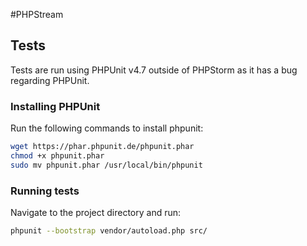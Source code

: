 #PHPStream

## Tests
Tests are run using PHPUnit v4.7 outside of PHPStorm as it has a bug regarding PHPUnit.

### Installing PHPUnit
Run the following commands to install phpunit:

```sh
wget https://phar.phpunit.de/phpunit.phar
chmod +x phpunit.phar
sudo mv phpunit.phar /usr/local/bin/phpunit
```

### Running tests
Navigate to the project directory and run:

```sh
phpunit --bootstrap vendor/autoload.php src/
```
